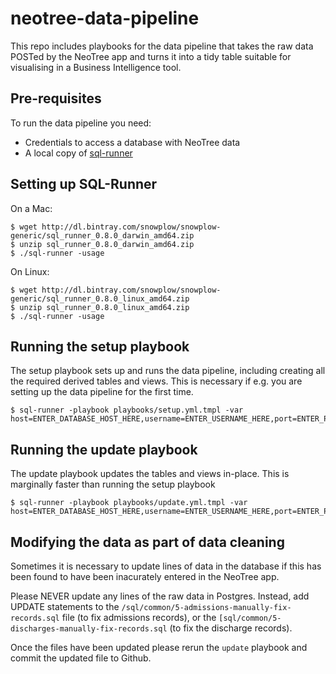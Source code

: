 # neotree-data-pipeline

This repo includes playbooks for the data pipeline that takes the raw data POSTed by the NeoTree app and turns it into a tidy table suitable for visualising in a Business Intelligence tool.

## Pre-requisites

To run the data pipeline you need:

* Credentials to access a database with NeoTree data
* A local copy of [sql-runner](https://github.com/snowplow/sql-runner)

## Setting up SQL-Runner

On a Mac:

```
$ wget http://dl.bintray.com/snowplow/snowplow-generic/sql_runner_0.8.0_darwin_amd64.zip
$ unzip sql_runner_0.8.0_darwin_amd64.zip
$ ./sql-runner -usage
```

On Linux:

```
$ wget http://dl.bintray.com/snowplow/snowplow-generic/sql_runner_0.8.0_linux_amd64.zip
$ unzip sql_runner_0.8.0_linux_amd64.zip
$ ./sql-runner -usage
```

## Running the setup playbook

The setup playbook sets up and runs the data pipeline, including creating all the required derived tables and views. This is necessary if e.g. you are setting up the data pipeline for the first time.

```
$ sql-runner -playbook playbooks/setup.yml.tmpl -var host=ENTER_DATABASE_HOST_HERE,username=ENTER_USERNAME_HERE,port=ENTER_PORT_HERE,database=ENTER_DATABASE_NAME_HERE,password=ENTER_PASSWORD_HERE
```

## Running the update playbook

The update playbook updates the tables and views in-place. This is marginally faster than running the setup playbook

```
$ sql-runner -playbook playbooks/update.yml.tmpl -var host=ENTER_DATABASE_HOST_HERE,username=ENTER_USERNAME_HERE,port=ENTER_PORT_HERE,database=ENTER_DATABASE_NAME_HERE,password=ENTER_PASSWORD_HERE
```

## Modifying the data as part of data cleaning

Sometimes it is necessary to update lines of data in the database if this has been found to have been inacurately entered in the NeoTree app.

Please NEVER update any lines of the raw data in Postgres. Instead, add UPDATE statements to the `/sql/common/5-admissions-manually-fix-records.sql` file (to fix admissions records), or the `[sql/common/5-discharges-manually-fix-records.sql` (to fix the discharge records).

Once the files have been updated please rerun the `update` playbook and commit the updated file to Github.